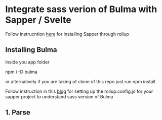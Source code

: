 # Integrate sass verion of Bulma with Sapper / Svelte

Follow instrucntion  [here](https://sapper.svelte.dev/docs) for installing Sapper through rollup


## Installing Bulma 
Inside you app folder

npm i -D bulma

or alternatively if you are taking of clone of this repo
just run 
npm install

Follow instruction in this [blog](https://medium.com/@sean_27490/svelte-sapper-with-sass-271fff662da9) for setting up the rollup.config.js for your sapper project to understand sass version of Bulma

##  1. Parse <style lang="scss"> tags

### Install few node packages
npm i -D svelte-preprocess autoprefixer node-sass

### Modify rollup.config.js by importing
import sveltePreprocess from 'svelte-preprocess';

### Setup preprocess function

const preprocess = sveltePreprocess({
  scss: {
    includePaths: ['src'],
  },
  postcss: {
    plugins: [require('autoprefixer')],
  },
});

### Call preprocess function

export default {
  client: {
    plugins: [
      svelte({
        // ...
        preprocess, // <-- ADD THIS LINE
      }),
  },
  server: {
    plugins: [
      svelte({
       // ...
        preprocess, // <-- HERE TOO
      }),
    ],
  },
};

Now if you add lang=scss to style tag it will parse perfectly

Next you can add your global.scss and mystlyles.css as shown in the code folder style


## 2. Fix VSCode Sytax

To fix VS Code to stop highlighting all the “errors” in your style tags,  create a svelte.config.js at top level of project with:

const sveltePreprocess = require('svelte-preprocess');
module.exports = {
  preprocess: sveltePreprocess({
    scss: {
      includePaths: ['src'],
    },
    postcss: {
      plugins: [require('autoprefixer')],
    },
  }),
};